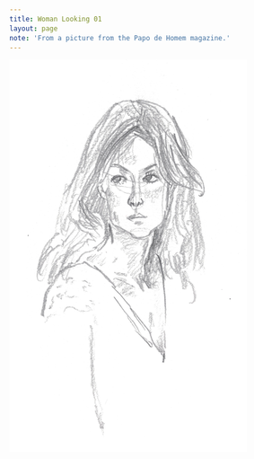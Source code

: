 ```yaml
---
title: Woman Looking 01
layout: page
note: 'From a picture from the Papo de Homem magazine.'
---
```


<img src="/assets/pages/art/images/woman-looking-01.png">
